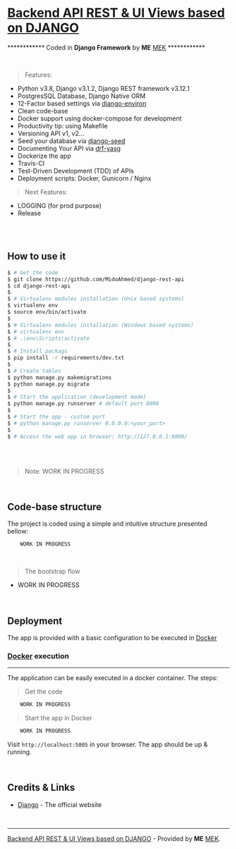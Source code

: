 # [Backend API REST & UI Views based on DJANGO](https://github.com/MidoAhmed/django-rest-api)

************ Coded in **Django Framework** by **ME** [MEK](https://github.com/MidoAhmed) ************

<br />

> Features:

- Python v3.8, Django v3.1.2, Django REST framework v3.12.1
- PostgresSQL Database, Django Native ORM
- 12-Factor based settings via [django-environ](https://github.com/joke2k/django-environ)
- Clean code-base
- Docker support using docker-compose for development
- Productivity tip: using Makefile
- Versioning API v1, v2...
- Seed your database via [django-seed](https://github.com/Brobin/django-seed)
- Documenting Your API via [drf-yasg](https://github.com/axnsan12/drf-yasg)
- Dockerize the app
- Travis-CI
- Test-Driven Development (TDD) of APIs
- Deployment scripts: Docker, Gunicorn / Nginx

> Next Features:
- LOGGING (for prod purpose)
- Release

<br />
<br />


## How to use it

```bash
$ # Get the code
$ git clone https://github.com/MidoAhmed/django-rest-api
$ cd django-rest-api
$
$ # Virtualenv modules installation (Unix based systems)
$ virtualenv env
$ source env/bin/activate
$
$ # Virtualenv modules installation (Windows based systems)
$ # virtualenv env
$ # .\env\Scripts\activate
$
$ # Install packags
$ pip install -r requirements/dev.txt
$
$ # Create tables
$ python manage.py makemigrations
$ python manage.py migrate
$
$ # Start the application (development mode)
$ python manage.py runserver # default port 8000
$
$ # Start the app - custom port
$ # python manage.py runserver 0.0.0.0:<your_port>
$
$ # Access the web app in browser: http://127.0.0.1:8000/
```

<br />
<br />

> Note: WORK IN PROGRESS

<br />

## Code-base structure

The project is coded using a simple and intuitive structure presented bellow:

```bash
    WORK IN PROGRESS
```

<br />

> The bootstrap flow

- WORK IN PROGRESS

<br />

## Deployment

The app is provided with a basic configuration to be executed in [Docker](https://www.docker.com/)

### [Docker](https://www.docker.com/) execution
---

The application can be easily executed in a docker container. The steps:

> Get the code

```bash
    WORK IN PROGRESS
```

> Start the app in Docker

```bash
    WORK IN PROGRESS
```

Visit `http://localhost:5005` in your browser. The app should be up & running.

<br />

## Credits & Links

- [Django](https://www.djangoproject.com/) - The official website

<br />

---
[Backend API REST & UI Views based on DJANGO](#) - Provided by **ME** [MEK](https://github.com/MidoAhmed).